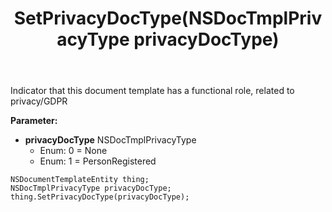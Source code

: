 ﻿---
uid: crmscript_ref_NSDocumentTemplateEntity_SetPrivacyDocType
title: SetPrivacyDocType(NSDocTmplPrivacyType privacyDocType)
intellisense: NSDocumentTemplateEntity.SetPrivacyDocType
keywords: NSDocumentTemplateEntity, GetPrivacyDocType
so.topic: reference
---

Indicator that this document template has a functional role, related to privacy/GDPR

**Parameter:** 
 - **privacyDocType** NSDocTmplPrivacyType
     - Enum: 0 = None 
     - Enum: 1 = PersonRegistered 

```crmscript
NSDocumentTemplateEntity thing;
NSDocTmplPrivacyType privacyDocType;
thing.SetPrivacyDocType(privacyDocType);
```

